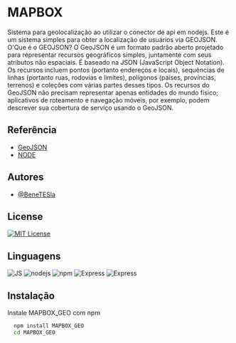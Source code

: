 # MAPBOX

Sistema para geolocalização ao utilizar o conector de api em nodejs.
Este é  um sistema simples para obter a localização de usuários via GEOJSON.
O'Que é o GEOJSON?
O GeoJSON é um formato padrão aberto projetado para representar recursos geográficos simples, juntamente com seus atributos não espaciais. É baseado na JSON (JavaScript Object Notation). Os recursos incluem pontos (portanto endereços e locais), sequências de linhas (portanto ruas, rodovias e limites), polígonos (países, províncias, terrenos) e coleções com várias partes desses tipos. Os recursos do GeoJSON não precisam representar apenas entidades do mundo físico; aplicativos de roteamento e navegação móveis, por exemplo, podem descrever sua cobertura de serviço usando o GeoJSON.


## Referência

 - [GeoJSON](https://geojson.org/)
 - [NODE](https://nodejs.org/en/)
 

## Autores

- [@BeneTESla](https://github.com/benetesla)


## License

[![MIT License](https://img.shields.io/badge/License-MIT-green.svg)](https://choosealicense.com/licenses/mit/)


## Linguagens 

![JS](https://img.shields.io/badge/JavaScript-323330?style=for-the-badge&logo=javascript&logoColor=F7DF1E)
![nodejs](https://img.shields.io/badge/Node.js-339933?style=for-the-badge&logo=nodedotjs&logoColor=white)
![npm](https://img.shields.io/badge/npm-CB3837?style=for-the-badge&logo=npm&logoColor=white)
![Express](https://img.shields.io/badge/Express.js-000000?style=for-the-badge&logo=express&logoColor=white)
![Express](https://img.shields.io/badge/MongoDB-4EA94B?style=for-the-badge&logo=mongodb&logoColor=white)

## Instalação

Instale MAPBOX_GEO com npm

```bash
  npm install MAPBOX_GEO
  cd MAPBOX_GEO
```
    
